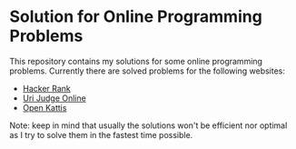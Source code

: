 # Solution for Online Programming Problems

This repository contains my solutions for some online programming problems. Currently there are solved problems for the following websites:
* [Hacker Rank](https://www.hackerrank.com/)
* [Uri Judge Online](https://www.urionlinejudge.com.br)
* [Open Kattis](https://open.kattis.com)

Note: keep in mind that usually the solutions won't be efficient nor optimal as I try to solve them in the fastest time possible.
